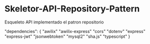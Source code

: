 # Skeletor-API-Repository-Pattern

Esqueleto API implementado el patron repositorio

"dependencies": {
    "awilix"
    "awilix-express"
    "cors"
    "dotenv"
    "express"
    "express-jwt"
    "jsonwebtoken"
    "mysql2"
    "sha.js"
    "typescript"
}
